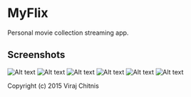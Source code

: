 # MyFlix
Personal movie collection streaming app.

## Screenshots
![Alt text](https://raw.githubusercontent.com/KMindeguia/moviedbapp/master/Screeshots/sc1.png?raw=true "Optional title")
![Alt text](https://raw.githubusercontent.com/KMindeguia/moviedbapp/master/Screeshots/sc2.png?raw=true "Optional title")
![Alt text](https://raw.githubusercontent.com/KMindeguia/moviedbapp/master/Screeshots/sc3.png?raw=true "Optional title")
![Alt text](https://raw.githubusercontent.com/KMindeguia/moviedbapp/master/Screeshots/sc4.png?raw=true "Optional title")
![Alt text](https://raw.githubusercontent.com/KMindeguia/moviedbapp/master/Screeshots/sc5.png?raw=true "Optional title")
![Alt text](https://raw.githubusercontent.com/KMindeguia/moviedbapp/master/Screeshots/sc6.png?raw=true "Optional title")

Copyright (c) 2015 Viraj Chitnis
